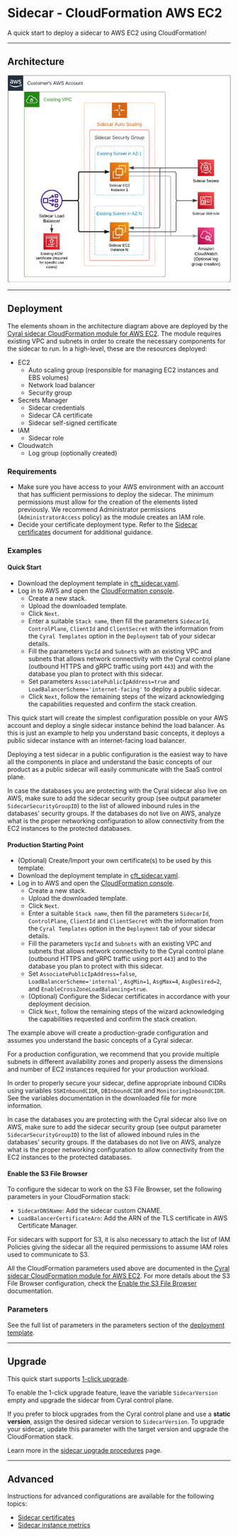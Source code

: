 # Sidecar - CloudFormation AWS EC2

A quick start to deploy a sidecar to AWS EC2 using CloudFormation!

---

## Architecture

![Deployment architecture](images/aws_architecture.png)

---

## Deployment

The elements shown in the architecture diagram above are deployed by the [Cyral sidecar CloudFormation module for AWS EC2](https://github.com/cyralinc/sidecar-cloudformation-ec2/). The module requires existing VPC and subnets in order to create the necessary components for the sidecar to run. In a high-level, these are the resources deployed:

* EC2
    * Auto scaling group (responsible for managing EC2 instances and EBS volumes)
    * Network load balancer
    * Security group
* Secrets Manager
    * Sidecar credentials
    * Sidecar CA certificate
    * Sidecar self-signed certificate
* IAM
    * Sidecar role
* Cloudwatch
    * Log group (optionally created)

### Requirements

* Make sure you have access to your AWS environment with an account that has sufficient permissions to deploy the sidecar. The minimum permissions must allow for the creation of the elements listed previously. We recommend Administrator permissions (`AdministratorAccess` policy) as the module creates an IAM role.
* Decide your certificate deployment type. Refer to the [Sidecar certificates](./docs/certificates.md) document for additional guidance.

### Examples

#### Quick Start

* Download the deployment template in [cft_sidecar.yaml](./cft_sidecar.yaml).
* Log in to AWS and open the [CloudFormation console](http://console.aws.amazon.com/cloudformation/home).
    * Create a new stack.
    * Upload the downloaded template.
    * Click `Next`.
    * Enter a suitable `Stack name`, then fill the parameters `SidecarId`, `ControlPlane`, `ClientId` and 
    `ClientSecret` with the information from the `Cyral Templates` option
    in the `Deployment` tab of your sidecar details.
    * Fill the parameters `VpcId` and `Subnets` with an existing VPC and subnets that allows 
    network connectivity with the Cyral control plane (outbound HTTPS and gRPC traffic using port `443`)
    and with the database you plan to protect with this sidecar.
    * Set parameters `AssociatePublicIpAddress=true` and `LoadBalancerScheme='internet-facing'`
    to deploy a public sidecar.
    * Click `Next`, follow the remaining steps of the wizard acknowledging the capabilities requested and confirm the stack creation.

This quick start will create the simplest configuration possible on your AWS account
and deploy a single sidecar instance behind the load balancer. As this is just an example
to help you understand basic concepts, it deploys a public sidecar instance with an
internet-facing load balancer.

Deploying a test sidecar in a public configuration is the easiest way to have all the components
in place and understand the basic concepts of our product as a public sidecar will easily
communicate with the SaaS control plane.

In case the databases you are protecting with the Cyral sidecar also live on AWS, make sure to
add the sidecar security group (see output parameter `SidecarSecurityGroupID`) to the list of
allowed inbound rules in the databases' security groups. If the databases do not live on AWS,
analyze what is the proper networking configuration to allow connectivity from the EC2
instances to the protected databases.

#### Production Starting Point

* (Optional) Create/Import your own certificate(s) to be used by this template.
* Download the deployment template in [cft_sidecar.yaml](./cft_sidecar.yaml).
* Log in to AWS and open the [CloudFormation console](http://console.aws.amazon.com/cloudformation/home).
    * Create a new stack.
    * Upload the downloaded template.
    * Click `Next`.
    * Enter a suitable `Stack name`, then fill the parameters `SidecarId`, `ControlPlane`, `ClientId` and 
    `ClientSecret` with the information from the `Cyral Templates` option
    in the `Deployment` tab of your sidecar details.
    * Fill the parameters `VpcId` and `Subnets` with an existing VPC and subnets that allows 
    network connectivity to the Cyral control plane (outbound HTTPS and gRPC traffic using port `443`)
    and to the database you plan to protect with this sidecar.
    * Set `AssociatePublicIpAddress=false`, `LoadBalancerScheme='internal'`, `AsgMin=1`, `AsgMax=4`, 
    `AsgDesired=2`, and `EnableCrossZoneLoadBalancing=true`.
    * (Optional) Configure the Sidecar certificates in accordance with your deployment decision.
    * Click `Next`, follow the remaining steps of the wizard acknowledging the capabilities requested and confirm the stack creation.

The example above will create a production-grade configuration and assumes you understand
the basic concepts of a Cyral sidecar.

For a production configuration, we recommend that you provide multiple subnets in different
availability zones and properly assess the dimensions and number of EC2 instances required
for your production workload.

In order to properly secure your sidecar, define appropriate inbound CIDRs using variables
`SSHInboundCIDR`, `DBInboundCIDR` and `MonitoringInboundCIDR`. See the
variables documentation in the downloaded file for more information.

In case the databases you are protecting with the Cyral sidecar also live on AWS, make sure to
add the sidecar security group (see output parameter `SidecarSecurityGroupID`) to the list of
allowed inbound rules in the databases' security groups. If the databases do not live on AWS,
analyze what is the proper networking configuration to allow connectivity from the EC2
instances to the protected databases.

#### Enable the S3 File Browser

To configure the sidecar to work on the S3 File Browser, set the following parameters in your CloudFormation stack:

  - `SidecarDNSName`: Add the sidecar custom CNAME.
  - `LoadBalancerCertificateArn`: Add the ARN of the TLS certificate in
    AWS Certificate Manager.

For sidecars with support for S3, it is also necessary to
attach the list of IAM Policies giving the sidecar all the required
permissions to assume IAM roles used to communicate to S3.

All the CloudFormation parameters used above are documented in the 
[Cyral sidecar CloudFormation module for AWS EC2](https://github.com/cyralinc/sidecar-cloudformation-ec2/). 
For more details about the S3 File Browser configuration, check the 
[Enable the S3 File Browser](https://cyral.com/docs/how-to/enable-s3-browser) 
documentation.

### Parameters

See the full list of parameters in the parameters section of the [deployment template](./cft_sidecar.yaml).

---

## Upgrade

This quick start supports [1-click upgrade](https://cyral.com/docs/sidecars/manage/upgrade#1-click-upgrade).

To enable the 1-click upgrade feature, leave the variable `SidecarVersion` empty and upgrade
the sidecar from Cyral control plane.

If you prefer to block upgrades from the Cyral control plane and use a **static version**, assign
the desired sidecar version to `SidecarVersion`. To upgrade your sidecar, update this parameter
with the target version and upgrade the CloudFormation stack.

Learn more in the [sidecar upgrade procedures](https://cyral.com/docs/sidecars/manage/upgrade) page.

---

## <a name="advanced"/>Advanced

Instructions for advanced configurations are available for the following topics:

* [Sidecar certificates](./docs/certificates.md)
* [Sidecar instance metrics](./docs/metrics.md)
